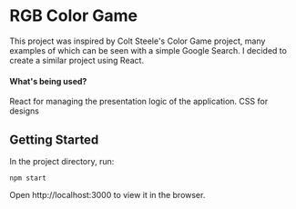 # RGB Color Game

This project was inspired by Colt Steele's Color Game project, many examples of which can be seen with a simple Google Search.
I decided to create a similar project using React.


#### What's being used? 
React for managing the presentation logic of the application.
CSS for designs


## Getting Started
In the project directory, run:

```
npm start
```
Open http://localhost:3000 to view it in the browser.


